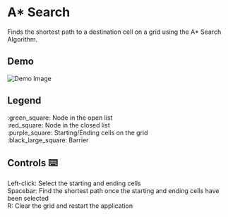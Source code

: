 # A* Search
<p>Finds the shortest path to a destination cell on a grid using the A*
Search Algorithm.</p>

## Demo
![Demo Image](https://github.com/bkbeasley/A-Star-Search/images/demo.gif)

## Legend
<p>:green_square: Node in the open list <br />
:red_square: Node in the closed list <br />
:purple_square: Starting/Ending cells on the grid <br />
:black_large_square: Barrier</p>

## Controls :keyboard:
<p>Left-click: Select the starting and ending cells <br />
Spacebar: Find the shortest path once the starting and ending cells have been selected <br />
R: Clear the grid and restart the application</p>